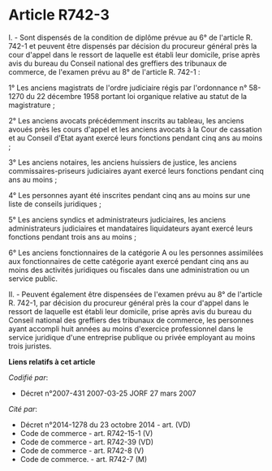 # Article R742-3

I. - Sont dispensés de la condition de diplôme prévue au 6° de l'article R. 742-1 et peuvent être dispensés par décision du
procureur général près la cour d'appel dans le ressort de laquelle est établi leur domicile, prise après avis du bureau du
Conseil national des greffiers des tribunaux de commerce, de l'examen prévu au 8° de l'article R. 742-1 : 

1° Les anciens magistrats de l'ordre judiciaire régis par l'ordonnance n° 58-1270 du 22 décembre 1958 portant loi organique
relative au statut de la magistrature ; 

2° Les anciens avocats précédemment inscrits au tableau, les anciens avoués près les cours d'appel et les anciens avocats à
la Cour de cassation et au Conseil d'Etat ayant exercé leurs fonctions pendant cinq ans au moins ; 

3° Les anciens notaires, les anciens huissiers de justice, les anciens commissaires-priseurs judiciaires ayant exercé leurs
fonctions pendant cinq ans au moins ; 

4° Les personnes ayant été inscrites pendant cinq ans au moins sur une liste de conseils juridiques ; 

5° Les anciens syndics et administrateurs judiciaires, les anciens administrateurs judiciaires et mandataires liquidateurs
ayant exercé leurs fonctions pendant trois ans au moins ; 

6° Les anciens fonctionnaires de la catégorie A ou les personnes assimilées aux fonctionnaires de cette catégorie ayant
exercé pendant cinq ans au moins des activités juridiques ou fiscales dans une administration ou un service public. 

II. - Peuvent également être dispensées de l'examen prévu au 8° de l'article R. 742-1, par décision du procureur général près
la cour d'appel dans le ressort de laquelle est établi leur domicile, prise après avis du bureau du Conseil national des
greffiers des tribunaux de commerce, les personnes ayant accompli huit années au moins d'exercice professionnel dans le
service juridique d'une entreprise publique ou privée employant au moins trois juristes.

**Liens relatifs à cet article**

_Codifié par_:

  - Décret n°2007-431 2007-03-25 JORF 27 mars 2007

_Cité par_:

  - Décret n°2014-1278 du 23 octobre 2014 - art. (VD)
  - Code de commerce - art. R742-15-1 (V)
  - Code de commerce - art. R742-39 (VD)
  - Code de commerce - art. R742-8 (V)
  - Code de commerce. - art. R742-7 (M)
